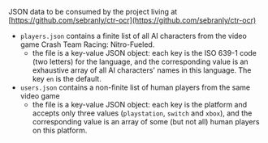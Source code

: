 JSON data to be consumed by the project living at [https://github.com/sebranly/ctr-ocr](https://github.com/sebranly/ctr-ocr)

- `players.json` contains a finite list of all AI characters from the video game Crash Team Racing: Nitro-Fueled.
  - the file is a key-value JSON object: each key is the ISO 639-1 code (two letters) for the language, and the corresponding value is an exhaustive array of all AI characters' names in this language. The key `en` is the default.
- `users.json` contains a non-finite list of human players from the same video game
  - the file is a key-value JSON object: each key is the platform and accepts only three values (`playstation`, `switch` and `xbox`), and the corresponding value is an array of some (but not all) human players on this platform.
